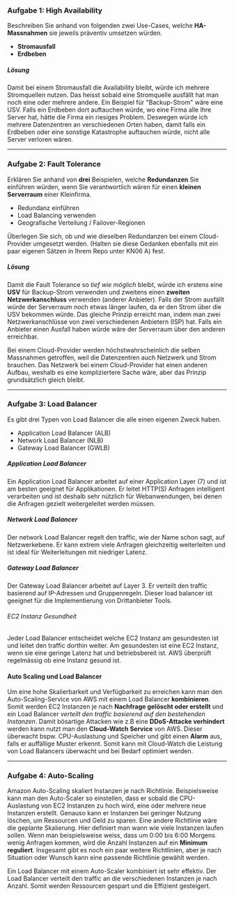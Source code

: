 ### Aufgabe 1: High Availability
Beschreiben Sie anhand von folgenden zwei Use-Cases, welche **HA-Massnahmen** sie jeweils präventiv umsetzen würden. 

- **Stromausfall**
- **Erdbeben** 

##### Lösung
Damit bei einem Stromausfall die Availability bleibt, würde ich mehrere Stromquellen nutzen. Das heisst sobald eine Stromquelle ausfällt hat man noch eine oder mehrere andere. Ein Beispiel für "Backup-Strom" wäre eine USV. Falls ein Erdbeben dort auftauchen würde, wo eine Firma alle Ihre Server hat, hätte die Firma ein riesiges Problem. Deswegen würde ich mehrere Datenzentren an verschiedenen Orten haben, damit falls ein Erdbeben oder eine sonstige Katastrophe auftauchen würde, nicht alle Server verloren wären. 

---

### Aufgabe 2: Fault Tolerance
Erklären Sie anhand von **drei** Beispielen, welche **Redundanzen** Sie einführen würden, wenn Sie verantwortlich wären für einen **kleinen Serverraum** einer Kleinfirma.  

- Redundanz einführen
- Load Balancing verwenden
- Geografische Verteilung / Failover-Regionen

Überlegen Sie sich, ob und wie dieselben Redundanzen bei einem Cloud-Provider umgesetzt werden. (Halten sie diese Gedanken ebenfalls mit ein paar eigenen Sätzen in Ihrem Repo unter KN06 A) fest. 

##### Lösung
Damit die Fault Tolerance so *tief wie möglich* bleibt, würde ich erstens eine **USV** für Backup-Strom verwenden und zweitens einen **zweiten Netzwerkanschluss** verwenden (anderer Anbieter). Falls der Strom ausfällt würde der Serverraum noch etwas länger laufen, da er den Strom über die USV bekommen würde. Das gleiche Prinzip erreicht man, indem man zwei Netzwerkanschlüsse von zwei verschiedenen Anbietern (ISP) hat. Falls ein Anbieter einen Ausfall haben würde wäre der Serverraum über den anderen erreichbar. 

Bei einem Cloud-Provider werden höchstwahrscheinlich die selben Massnahmen getroffen, weil die Datenzentren auch Netzwerk und Strom brauchen. Das Netzwerk bei einem Cloud-Provider hat einen anderen Aufbau, weshalb es eine kompliziertere Sache wäre, aber das Prinzip grundsätzlich gleich bleibt. 

--- 

### Aufgabe 3: Load Balancer
Es gibt drei Typen von Load Balancer die alle einen eigenen Zweck haben.

- Application Load Balancer (ALB)
- Network Load Balancer (NLB)
- Gateway Load Balancer (GWLB)

##### Application Load Balancer
Ein Application Load Balancer arbeitet auf einer Application Layer (7) und ist am besten geeignet für Applikationen. Er leitet HTTP(S) Anfragen intelligent verarbeiten und ist deshalb sehr nützlich für Webanwendungen, bei denen die Anfragen gezielt weitergeleitet werden müssen. 

##### Network Load Balancer
Der network Load Balancer regelt den traffic, wie der Name schon sagt, auf Netzwerkebene. Er kann extrem viele Anfragen gleichzeitig weiterleiten und ist ideal für Weiterleitungen mit niedriger Latenz. 

##### Gateway Load Balancer
Der Gateway Load Balancer arbeitet auf Layer 3. Er verteilt den traffic basierend auf IP-Adressen und Gruppenregeln. Dieser load balancer ist geeignet für die Implementierung von Drittanbieter Tools. 

###### EC2 Instanz Gesundheit
Jeder Load Balancer entscheidet welche EC2 Instanz am gesundesten ist und leitet den traffic dorthin weiter. Am gesundesten ist eine EC2 Instanz, wenn sie eine geringe Latenz hat und betriebsbereit ist. AWS überprüft regelmässig ob eine Instanz gesund ist. 

#### Auto Scaling und Load Balancer
Um eine hohe Skalierbarkeit und Verfügbarkeit zu erreichen kann man den Auto-Scaling-Service von AWS mit einem Load Balancer **kombinieren**. Somit werden EC2 Instanzen je nach **Nachfrage gelöscht oder erstellt** und ein Load Balancer *verteilt den traffic basierend auf den bestehenden Instanzen*. Damit bösartige Attacken wie z.B eine **DDoS-Attacke verhindert** werden kann nutzt man den **Cloud-Watch Service** von AWS. Dieser überwacht bspw. CPU-Auslastung und Speicher und gibt einen **Alarm** aus, falls er auffällige Muster erkennt. Somit kann mit Cloud-Watch die Leistung von Load Balancers überwacht und bei Bedarf optimiert werden. 

---

### Aufgabe 4: Auto-Scaling
Amazon Auto-Scaling skaliert Instanzen je nach Richtlinie. Beispielsweise kann man den Auto-Scaler so einstellen, dass er sobald die CPU-Auslastung von EC2 Instanzen zu hoch wird, eine oder mehrere neue Instanzen erstellt. Genauso kann er Instanzen bei geringer Nutzung löschen, um Ressourcen und Geld zu sparen. Eine andere Richtlinie wäre die geplante Skalierung. Hier definiert man wann wie viele Instanzen laufen sollen. Wenn man beispielsweise weiss, dass um 0:00 bis 6:00 Morgens wenig Anfragen kommen, wird die Anzahl Instanzen auf ein **Minimum reguliert**. Insgesamt gibt es noch ein paar weitere Richtlinien, aber je nach Situation oder Wunsch kann eine passende Richtlinie gewählt werden. 

Ein Load Balancer mit einem Auto-Scaler kombiniert ist sehr effektiv. Der Load Balancer verteilt den traffic an die verschiedenen Instanzen je nach Anzahl. Somit werden Ressourcen gespart und die Effizient gesteigert. 